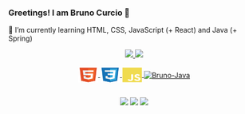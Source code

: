### Greetings! I am Bruno Curcio 👋

 🌱 I’m currently learning HTML, CSS, JavaScript (+ React) and Java (+ Spring)

<div align="center" style="display: inline_block">
  <a href="https://github.com/BrunoCurcio">
  <img height="180em" src="https://github-readme-stats.vercel.app/api?username=BrunoCurcio&show_icons=true&theme=tokyonight&include_all_commits=true&count_private=true"/>
  <img height="180em" src="https://github-readme-stats.vercel.app/api/top-langs/?username=BrunoCurcio&layout=compact&langs_count=7&theme=tokyonight"/>
</div>

<div style="display: inline_block" align="center"><br>
  <img align="center" alt="Bruno-HTML" height="30" width="40" src="https://raw.githubusercontent.com/devicons/devicon/master/icons/html5/html5-original.svg">
  <img align="center" alt="Bruno-CSS" height="30" width="40" src="https://raw.githubusercontent.com/devicons/devicon/master/icons/css3/css3-original.svg">
  <img align="center" alt="Bruno-Js" height="30" width="40" src="https://raw.githubusercontent.com/devicons/devicon/master/icons/javascript/javascript-plain.svg">
  <!--<img align="center" alt="Rafa-React" height="30" width="40" src="https://raw.githubusercontent.com/devicons/devicon/master/icons/react/react-original.svg">
  <img align="right" alt="Rafa-pic" height="150" style="border-radius:50px;" src="https://media.discordapp.net/attachments/639956127056134178/890373478988013628/Publicacoes_Instagram_1_1.png?width=676&height=676">-->
 <img align="center" alt="Bruno-Java" height="33" width="45" src="https://cdn.jsdelivr.net/gh/devicons/devicon/icons/java/java-original.svg">
</div>
  
  ##

  <div align="center">
     <a href="https://www.linkedin.com/in/bruno-curcio-2ab827209/" target="_blank"><img src="https://img.shields.io/badge/-LinkedIn-%230077B5?style=for-the-badge&logo=linkedin&logoColor=white" target="_blank"></a>
   <a href = "mailto:braironc@hotmail.com.com"><img src="https://img.shields.io/badge/Microsoft_Outlook-0078D4?style=for-the-badge&logo=microsoft-outlook&logoColor=white" target="_blank"></a> 
  <a href="https://www.instagram.com/obrunocurcio/" target="_blank"><img src="https://img.shields.io/badge/-Instagram-%23E4405F?style=for-the-badge&logo=instagram&logoColor=white" target="_blank"></a>
 </div>
